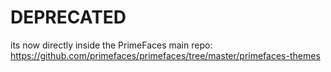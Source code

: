# DEPRECATED

its now directly inside the PrimeFaces main repo: https://github.com/primefaces/primefaces/tree/master/primefaces-themes
